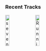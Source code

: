 ### Recent Tracks
[<img src='https://lastfm.freetls.fastly.net/i/u/300x300/6122fa3bf2b91d3d400e15d5e406e8a7.jpg' width='16%' height='16%' alt='seventeen'>](https://www.last.fm/music/sjowgren/_/seventeen)&nbsp;&nbsp;&nbsp;&nbsp;[<img src='https://lastfm.freetls.fastly.net/i/u/300x300/9d57db4c3a0044af85bc3c1ecaba5df1.jpg' width='16%' height='16%' alt='Running for Cover'>](https://www.last.fm/music/ivan%2b%2526%2balyosha/_/running%2bfor%2bcover)&nbsp;&nbsp;&nbsp;&nbsp;